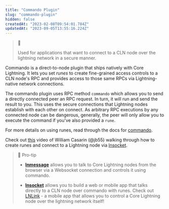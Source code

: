 ```yaml
---
title: "Commando Plugin"
slug: "commando-plugin"
hidden: false
createdAt: "2023-02-08T09:54:01.784Z"
updatedAt: "2023-09-05T13:55:16.224Z"
---
```

> 📘 
> 
> Used for applications that want to connect to a CLN node over the lightning network in a secure manner.

Commando is a direct-to-node plugin that ships natively with Core Lightning. It lets you set _runes_ to create fine-grained access controls to a CLN node's RPC and provides access to those same RPCs via Lightning-native network connections. 

The commando plugin uses RPC method `commando` which allows you to send a directly connected peer an RPC request. In turn, it will run and send the result to you. This uses the secure connections that Lightning nodes establish with each other on connect. As arbitrary RPC executions by any connected node can be dangerous, generally, the peer will only allow you to execute the command if you've also provided a `rune`.

For more details on using runes, read through the docs for [commando](ref:commando).

Check out [this](https://www.youtube.com/watch?v=LZLRCPNn7vA) video of William Casarin (@jb55) walking through how to create runes and connect to a Lightning node via [lnsocket](https://github.com/jb55/lnsocket).


> 📘 Pro-tip
>
> - **[lnmessage](https://github.com/aaronbarnardsound/lnmessage)** allows you to talk to Core Lightning nodes from the browser via a Websocket connection and controls it using commando.
>
> - **[lnsocket](https://github.com/jb55/lnsocket)** allows you to build a web or mobile app that talks directly to a CLN node over commando with runes. Check out [LNLink](https://lnlink.app/) -  a mobile app that allows you to control a Core Lightning node over the lightning network itself!
